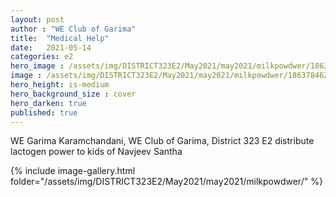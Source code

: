 ```yaml
---
layout: post
author : "WE Club of Garima"
title:  "Medical Help"
date:   2021-05-14
categories: e2
hero_image : /assets/img/DISTRICT323E2/May2021/may2021/milkpowdwer/186378462_10226041843823516_1528293646399720963_n.jpg
image : /assets/img/DISTRICT323E2/May2021/may2021/milkpowdwer/186378462_10226041843823516_1528293646399720963_n.jpg
hero_height: is-medium
hero_background_size : cover
hero_darken: true
published: true
---
```


WE Garima Karamchandani, WE Club of Garima, District 323 E2 distribute lactogen power to kids of Navjeev Santha 



{% include image-gallery.html folder="/assets/img/DISTRICT323E2/May2021/may2021/milkpowdwer/" %}